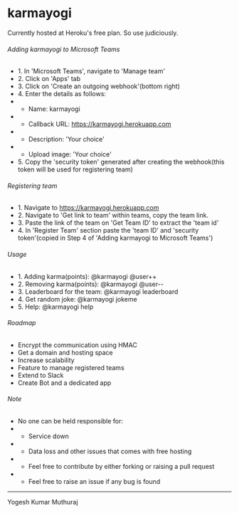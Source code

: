 karmayogi
=========
Currently hosted at Heroku's free plan. So use judiciously.
###### Adding karmayogi to Microsoft Teams

*   1\. In 'Microsoft Teams', navigate to 'Manage team'
*   2\. Click on 'Apps' tab
*   3\. Click on 'Create an outgoing webhook'(bottom right)
*   4\. Enter the details as follows:
   *  * Name: karmayogi
   *  * Callback URL: https://karmayogi.herokuapp.com
   *  * Description: 'Your choice'
   *  * Upload image: 'Your choice'
*   5\. Copy the 'security token' generated after creating the webhook(this token will be used for registering team)

###### Registering team

*   1\. Navigate to https://karmayogi.herokuapp.com
*   2\. Navigate to 'Get link to team' within teams, copy the team link.
*   3\. Paste the link of the team on 'Get Team ID' to extract the 'team id'
*   4\. In 'Register Team' section paste the 'team ID' and 'security token'(copied in Step 4 of 'Adding karmayogi to Microsoft Teams')

###### Usage

*   1\. Adding karma(points): @karmayogi @user++
*   2\. Removing karma(points): @karmayogi @user--
*   3\. Leaderboard for the team: @karmayogi leaderboard
*   4\. Get random joke: @karmayogi jokeme
*   5\. Help: @karmayogi help

###### Roadmap

*   Encrypt the communication using HMAC
*   Get a domain and hosting space
*   Increase scalability
*   Feature to manage registered teams
*   Extend to Slack
*   Create Bot and a dedicated app

###### Note
*   No one can be held responsible for:
*  * Service down
*  * Data loss and other issues that comes with free hosting
*  * Feel free to contribute by either forking or raising a pull request
*  * Feel free to raise an issue if any bug is found

* * *

Yogesh Kumar Muthuraj
